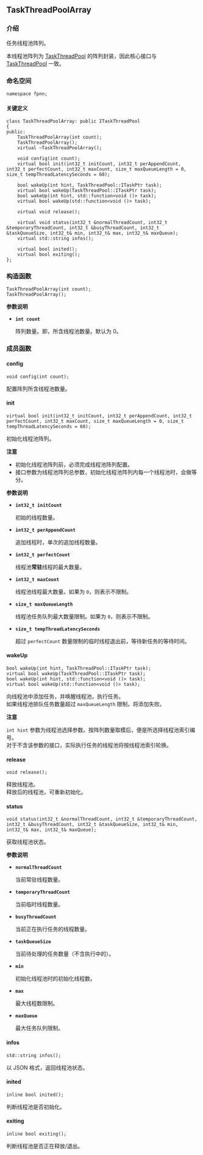## TaskThreadPoolArray

### 介绍

任务线程池阵列。

本线程池阵列为 [TaskThreadPool](TaskThreadPool.md) 的阵列封装，因此核心接口与 [TaskThreadPool](TaskThreadPool.md) 一致。

### 命名空间

	namespace fpnn;

#### 关键定义

	class TaskThreadPoolArray: public ITaskThreadPool
	{
	public:
		TaskThreadPoolArray(int count);
		TaskThreadPoolArray();
		virtual ~TaskThreadPoolArray();

		void config(int count);
		virtual bool init(int32_t initCount, int32_t perAppendCount, int32_t perfectCount, int32_t maxCount, size_t maxQueueLength = 0, size_t tempThreadLatencySeconds = 60);

		bool wakeUp(int hint, TaskThreadPool::ITaskPtr task);
		virtual bool wakeUp(TaskThreadPool::ITaskPtr task);
		bool wakeUp(int hint, std::function<void ()> task);
		virtual bool wakeUp(std::function<void ()> task);

		virtual void release();

		virtual void status(int32_t &normalThreadCount, int32_t &temporaryThreadCount, int32_t &busyThreadCount, int32_t &taskQueueSize, int32_t& min, int32_t& max, int32_t& maxQueue);
		virtual std::string infos();

		virtual bool inited();
		virtual bool exiting();
	};

### 构造函数

	TaskThreadPoolArray(int count);
	TaskThreadPoolArray();

**参数说明**

* **`int count`**

	阵列数量。即，所含线程池数量。默认为 0。

### 成员函数

#### config

	void config(int count);

配置阵列所含线程池数量。

#### init

	virtual bool init(int32_t initCount, int32_t perAppendCount, int32_t perfectCount, int32_t maxCount, size_t maxQueueLength = 0, size_t tempThreadLatencySeconds = 60);

初始化线程池阵列。

**注意**

+ 初始化线程池阵列前，必须完成线程池阵列配置。
+ 接口参数为线程池阵列总参数，初始化线程池阵列内每一个线程池时，会做等分。

**参数说明**

* **`int32_t initCount`**

	初始的线程数量。

* **`int32_t perAppendCount`**

	追加线程时，单次的追加线程数量。

* **`int32_t perfectCount`**

	线程池**常驻**线程的最大数量。

* **`int32_t maxCount`**

	线程池线程最大数量。如果为 `0`，则表示不限制。

* **`size_t maxQueueLength`**

	线程池任务队列最大数量限制。如果为 `0`，则表示不限制。

* **`size_t tempThreadLatencySeconds`**

	超过 `perfectCount` 数量限制的临时线程退出前，等待新任务的等待时间。

#### wakeUp

	bool wakeUp(int hint, TaskThreadPool::ITaskPtr task);
	virtual bool wakeUp(TaskThreadPool::ITaskPtr task);
	bool wakeUp(int hint, std::function<void ()> task);
	virtual bool wakeUp(std::function<void ()> task);

向线程池中添加任务，并唤醒线程池，执行任务。  
如果线程池排队任务数量超过 `maxQueueLength` 限制，将添加失败。

**注意**

`int hint` 参数为线程池选择参数。按阵列数量取模后，便是所选择线程池索引编号。  
对于不含该参数的接口，实际执行任务的线程池将按线程池索引轮换。

#### release

	void release();

释放线程池。  
释放后的线程池，可重新初始化。

#### status

	void status(int32_t &normalThreadCount, int32_t &temporaryThreadCount, int32_t &busyThreadCount, int32_t &taskQueueSize, int32_t& min, int32_t& max, int32_t& maxQueue);

获取线程池状态。

**参数说明**

* **`normalThreadCount`**

	当前常驻线程数量。

* **`temporaryThreadCount`**

	当前临时线程数量。

* **`busyThreadCount`**

	当前正在执行任务的线程数量。

* **`taskQueueSize`**

	当前待处理的任务数量（不含执行中的）。

* **`min`**

	初始化线程池时的初始化线程数。

* **`max`**

	最大线程数限制。

* **`maxQueue`**

	最大任务队列限制。

#### infos

	std::string infos();

以 JSON 格式，返回线程池状态。

#### inited

	inline bool inited();

判断线程池是否初始化。

#### exiting

	inline bool exiting();

判断线程池是否正在释放/退出。